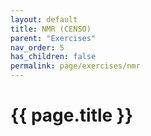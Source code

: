 ```yaml
---
layout: default
title: NMR (CENSO)
parent: "Exercises"
nav_order: 5
has_children: false
permalink: page/exercises/nmr
---
```


# {{ page.title }}


## 